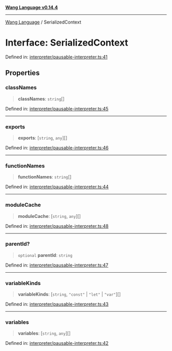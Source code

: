 [**Wang Language v0.14.4**](../README.md)

***

[Wang Language](../globals.md) / SerializedContext

# Interface: SerializedContext

Defined in: [interpreter/pausable-interpreter.ts:41](https://github.com/artpar/wang/blob/d60cad024fbc4b056d247cff6910cc599a24a1db/src/interpreter/pausable-interpreter.ts#L41)

## Properties

### classNames

> **classNames**: `string`[]

Defined in: [interpreter/pausable-interpreter.ts:45](https://github.com/artpar/wang/blob/d60cad024fbc4b056d247cff6910cc599a24a1db/src/interpreter/pausable-interpreter.ts#L45)

***

### exports

> **exports**: \[`string`, `any`\][]

Defined in: [interpreter/pausable-interpreter.ts:46](https://github.com/artpar/wang/blob/d60cad024fbc4b056d247cff6910cc599a24a1db/src/interpreter/pausable-interpreter.ts#L46)

***

### functionNames

> **functionNames**: `string`[]

Defined in: [interpreter/pausable-interpreter.ts:44](https://github.com/artpar/wang/blob/d60cad024fbc4b056d247cff6910cc599a24a1db/src/interpreter/pausable-interpreter.ts#L44)

***

### moduleCache

> **moduleCache**: \[`string`, `any`\][]

Defined in: [interpreter/pausable-interpreter.ts:48](https://github.com/artpar/wang/blob/d60cad024fbc4b056d247cff6910cc599a24a1db/src/interpreter/pausable-interpreter.ts#L48)

***

### parentId?

> `optional` **parentId**: `string`

Defined in: [interpreter/pausable-interpreter.ts:47](https://github.com/artpar/wang/blob/d60cad024fbc4b056d247cff6910cc599a24a1db/src/interpreter/pausable-interpreter.ts#L47)

***

### variableKinds

> **variableKinds**: \[`string`, `"const"` \| `"let"` \| `"var"`\][]

Defined in: [interpreter/pausable-interpreter.ts:43](https://github.com/artpar/wang/blob/d60cad024fbc4b056d247cff6910cc599a24a1db/src/interpreter/pausable-interpreter.ts#L43)

***

### variables

> **variables**: \[`string`, `any`\][]

Defined in: [interpreter/pausable-interpreter.ts:42](https://github.com/artpar/wang/blob/d60cad024fbc4b056d247cff6910cc599a24a1db/src/interpreter/pausable-interpreter.ts#L42)
